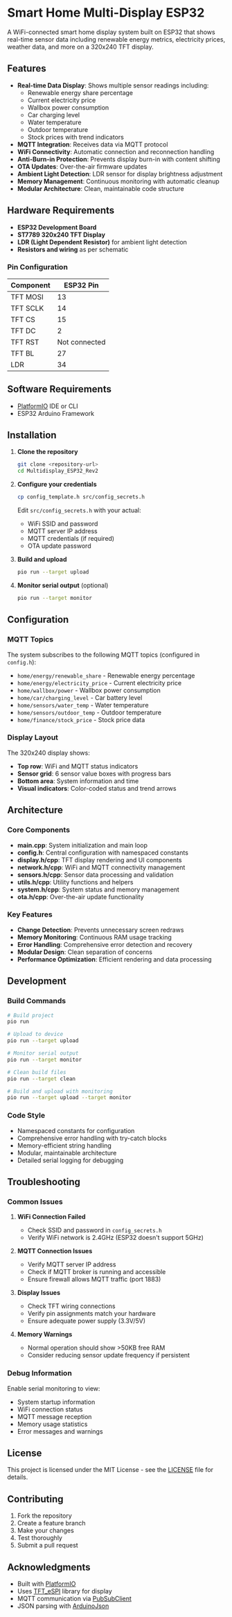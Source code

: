 # Smart Home Multi-Display ESP32

A WiFi-connected smart home display system built on ESP32 that shows real-time sensor data including renewable energy metrics, electricity prices, weather data, and more on a 320x240 TFT display.

## Features

- **Real-time Data Display**: Shows multiple sensor readings including:
  - Renewable energy share percentage
  - Current electricity price
  - Wallbox power consumption
  - Car charging level
  - Water temperature
  - Outdoor temperature
  - Stock prices with trend indicators
- **MQTT Integration**: Receives data via MQTT protocol
- **WiFi Connectivity**: Automatic connection and reconnection handling
- **Anti-Burn-in Protection**: Prevents display burn-in with content shifting
- **OTA Updates**: Over-the-air firmware updates
- **Ambient Light Detection**: LDR sensor for display brightness adjustment
- **Memory Management**: Continuous monitoring with automatic cleanup
- **Modular Architecture**: Clean, maintainable code structure

## Hardware Requirements

- **ESP32 Development Board**
- **ST7789 320x240 TFT Display**
- **LDR (Light Dependent Resistor)** for ambient light detection
- **Resistors and wiring** as per schematic

### Pin Configuration

| Component | ESP32 Pin |
|-----------|-----------|
| TFT MOSI  | 13        |
| TFT SCLK  | 14        |
| TFT CS    | 15        |
| TFT DC    | 2         |
| TFT RST   | Not connected |
| TFT BL    | 27        |
| LDR       | 34        |

## Software Requirements

- [PlatformIO](https://platformio.org/) IDE or CLI
- ESP32 Arduino Framework

## Installation

1. **Clone the repository**
   ```bash
   git clone <repository-url>
   cd Multidisplay_ESP32_Rev2
   ```

2. **Configure your credentials**
   ```bash
   cp config_template.h src/config_secrets.h
   ```

   Edit `src/config_secrets.h` with your actual:
   - WiFi SSID and password
   - MQTT server IP address
   - MQTT credentials (if required)
   - OTA update password

3. **Build and upload**
   ```bash
   pio run --target upload
   ```

4. **Monitor serial output** (optional)
   ```bash
   pio run --target monitor
   ```

## Configuration

### MQTT Topics

The system subscribes to the following MQTT topics (configured in `config.h`):

- `home/energy/renewable_share` - Renewable energy percentage
- `home/energy/electricity_price` - Current electricity price
- `home/wallbox/power` - Wallbox power consumption
- `home/car/charging_level` - Car battery level
- `home/sensors/water_temp` - Water temperature
- `home/sensors/outdoor_temp` - Outdoor temperature
- `home/finance/stock_price` - Stock price data

### Display Layout

The 320x240 display shows:
- **Top row**: WiFi and MQTT status indicators
- **Sensor grid**: 6 sensor value boxes with progress bars
- **Bottom area**: System information and time
- **Visual indicators**: Color-coded status and trend arrows

## Architecture

### Core Components

- **main.cpp**: System initialization and main loop
- **config.h**: Central configuration with namespaced constants
- **display.h/cpp**: TFT display rendering and UI components
- **network.h/cpp**: WiFi and MQTT connectivity management
- **sensors.h/cpp**: Sensor data processing and validation
- **utils.h/cpp**: Utility functions and helpers
- **system.h/cpp**: System status and memory management
- **ota.h/cpp**: Over-the-air update functionality

### Key Features

- **Change Detection**: Prevents unnecessary screen redraws
- **Memory Monitoring**: Continuous RAM usage tracking
- **Error Handling**: Comprehensive error detection and recovery
- **Modular Design**: Clean separation of concerns
- **Performance Optimization**: Efficient rendering and data processing

## Development

### Build Commands

```bash
# Build project
pio run

# Upload to device
pio run --target upload

# Monitor serial output
pio run --target monitor

# Clean build files
pio run --target clean

# Build and upload with monitoring
pio run --target upload --target monitor
```

### Code Style

- Namespaced constants for configuration
- Comprehensive error handling with try-catch blocks
- Memory-efficient string handling
- Modular, maintainable architecture
- Detailed serial logging for debugging

## Troubleshooting

### Common Issues

1. **WiFi Connection Failed**
   - Check SSID and password in `config_secrets.h`
   - Verify WiFi network is 2.4GHz (ESP32 doesn't support 5GHz)

2. **MQTT Connection Issues**
   - Verify MQTT server IP address
   - Check if MQTT broker is running and accessible
   - Ensure firewall allows MQTT traffic (port 1883)

3. **Display Issues**
   - Check TFT wiring connections
   - Verify pin assignments match your hardware
   - Ensure adequate power supply (3.3V/5V)

4. **Memory Warnings**
   - Normal operation should show >50KB free RAM
   - Consider reducing sensor update frequency if persistent

### Debug Information

Enable serial monitoring to view:
- System startup information
- WiFi connection status
- MQTT message reception
- Memory usage statistics
- Error messages and warnings

## License

This project is licensed under the MIT License - see the [LICENSE](LICENSE) file for details.

## Contributing

1. Fork the repository
2. Create a feature branch
3. Make your changes
4. Test thoroughly
5. Submit a pull request

## Acknowledgments

- Built with [PlatformIO](https://platformio.org/)
- Uses [TFT_eSPI](https://github.com/Bodmer/TFT_eSPI) library for display
- MQTT communication via [PubSubClient](https://github.com/knolleary/pubsubclient)
- JSON parsing with [ArduinoJson](https://arduinojson.org/)